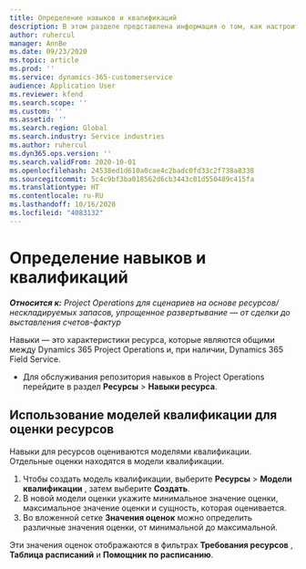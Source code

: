 ```yaml
---
title: Определение навыков и квалификаций
description: В этом разделе представлена информация о том, как настроить модели квалификации для оценки ресурсов.
author: ruhercul
manager: AnnBe
ms.date: 09/23/2020
ms.topic: article
ms.prod: ''
ms.service: dynamics-365-customerservice
audience: Application User
ms.reviewer: kfend
ms.search.scope: ''
ms.custom: ''
ms.assetid: ''
ms.search.region: Global
ms.search.industry: Service industries
ms.author: ruhercul
ms.dyn365.ops.version: ''
ms.search.validFrom: 2020-10-01
ms.openlocfilehash: 24538ed1d610a0cae4c2badc0fd33c2f738a8338
ms.sourcegitcommit: 5c4c9bf3ba018562d6cb3443c01d550489c415fa
ms.translationtype: HT
ms.contentlocale: ru-RU
ms.lasthandoff: 10/16/2020
ms.locfileid: "4083132"
---
```

# <a name="define-skills-and-proficiencies"></a>Определение навыков и квалификаций

_**Относится к:** Project Operations для сценариев на основе ресурсов/нескладируемых запасов, упрощенное развертывание — от сделки до выставления счетов-фактур_

Навыки — это характеристики ресурса, которые являются общими между Dynamics 365 Project Operations и, при наличии, Dynamics 365 Field Service. 

- Для обслуживания репозитория навыков в Project Operations перейдите в раздел **Ресурсы** \> **Навыки ресурса**. 

## <a name="use-proficiency-models-to-rate-resources"></a>Использование моделей квалификации для оценки ресурсов

Навыки для ресурсов оцениваются моделями квалификации. Отдельные оценки находятся в модели квалификации. 

1. Чтобы создать модель квалификации, выберите **Ресурсы** \> **Модели квалификации** , затем выберите **Создать**.
2. В новой модели оценки укажите минимальное значение оценки, максимальное значение оценки и сущность, которая оценивается.
3. Во вложенной сетке **Значения оценок** можно определить различные значения оценки, от минимальной до максимальной.


Эти значения оценок отображаются в фильтрах **Требования ресурсов** , **Таблица расписаний** и **Помощник по расписанию**.
